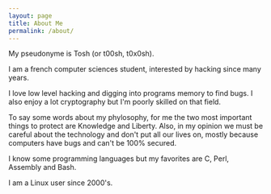 ```yaml
---
layout: page
title: About Me
permalink: /about/
---
```


My pseudonyme is Tosh (or t00sh, t0x0sh).

I am a french computer sciences student, interested by hacking since many years.

I love low level hacking and digging into programs memory to find bugs. I also enjoy a lot cryptography but I'm poorly skilled on that field.

To say some words about my phylosophy, for me the two most important things to protect are Knowledge and Liberty. Also, in my opinion we must be careful about the technology and don't put all our lives on, mostly because computers have bugs and can't be 100% secured.

I know some programming languages but my favorites are C, Perl, Assembly and Bash.

I am a Linux user since 2000's.
